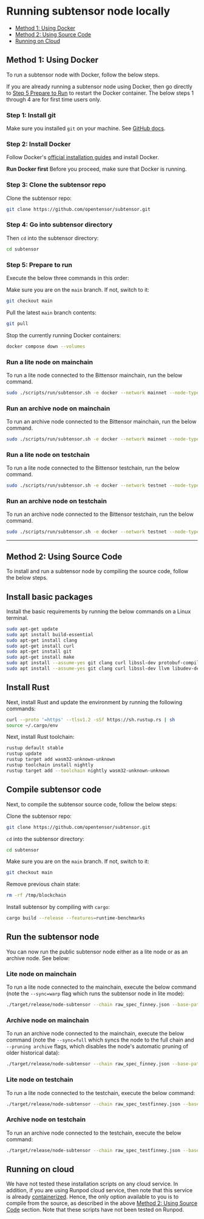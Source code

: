 # Running subtensor node locally

- [Method 1: Using Docker](#method-1-using-docker)
- [Method 2: Using Source Code](#method-2-using-source-code)
- [Running on Cloud](#running-on-cloud)

## Method 1: Using Docker

To run a subtensor node with Docker, follow the below steps.

If you are already running a subtensor node using Docker, then go directly to [Step 5 Prepare to Run](#step-5-prepare-to-run) to restart the Docker container. The below steps 1 through 4 are for first time users only.

### Step 1: Install git

Make sure you installed `git` on your machine. See [GitHub docs](https://docs.github.com/en/get-started).

### Step 2: Install Docker

Follow Docker's [official installation guides](https://docs.docker.com/engine/install/) and install Docker.

**Run Docker first**
Before you proceed, make sure that Docker is running.

### Step 3: Clone the subtensor repo

Clone the subtensor repo:

```bash
git clone https://github.com/opentensor/subtensor.git
```

### Step 4: Go into subtensor directory

Then `cd` into the subtensor directory:

```bash
cd subtensor
```

### Step 5: Prepare to run

Execute the below three commands in this order:

Make sure you are on the `main` branch. If not, switch to it:

```bash
git checkout main
```

Pull the latest `main` branch contents:

```bash
git pull
```

Stop the currently running Docker containers:

```bash
docker compose down --volumes
```

### Run a lite node on mainchain

To run a lite node connected to the Bittensor mainchain, run the below command.

```bash
sudo ./scripts/run/subtensor.sh -e docker --network mainnet --node-type lite
```

### Run an archive node on mainchain

To run an archive node connected to the Bittensor mainchain, run the below command.

```bash
sudo ./scripts/run/subtensor.sh -e docker --network mainnet --node-type archive
```

### Run a lite node on testchain

To run a lite node connected to the Bittensor testchain, run the below command.

```bash
sudo ./scripts/run/subtensor.sh -e docker --network testnet --node-type lite
```

### Run an archive node on testchain

To run an archive node connected to the Bittensor testchain, run the below command.

```bash
sudo ./scripts/run/subtensor.sh -e docker --network testnet --node-type archive
```

---

## Method 2: Using Source Code

To install and run a subtensor node by compiling the source code, follow the below steps.

## Install basic packages

Install the basic requirements by running the below commands on a Linux terminal.

```bash title="On Linux"
sudo apt-get update
sudo apt install build-essential
sudo apt-get install clang
sudo apt-get install curl
sudo apt-get install git
sudo apt-get install make
sudo apt install --assume-yes git clang curl libssl-dev protobuf-compiler
sudo apt install --assume-yes git clang curl libssl-dev llvm libudev-dev make protobuf-compiler
```

## Install Rust

Next, install Rust and update the environment by running the following commands:

```bash
curl --proto '=https' --tlsv1.2 -sSf https://sh.rustup.rs | sh
source ~/.cargo/env
```

Next, install Rust toolchain:

```bash
rustup default stable
rustup update
rustup target add wasm32-unknown-unknown
rustup toolchain install nightly
rustup target add --toolchain nightly wasm32-unknown-unknown
```

## Compile subtensor code

Next, to compile the subtensor source code, follow the below steps:

Clone the subtensor repo:

```bash
git clone https://github.com/opentensor/subtensor.git
```

`cd` into the subtensor directory:

```bash
cd subtensor
```

Make sure you are on the `main` branch. If not, switch to it:

```bash
git checkout main
```

Remove previous chain state:

```bash
rm -rf /tmp/blockchain
```

Install subtensor by compiling with `cargo`:

```bash
cargo build --release --features=runtime-benchmarks
```

## Run the subtensor node

You can now run the public subtensor node either as a lite node or as an archive node. See below:

### Lite node on mainchain

To run a lite node connected to the mainchain, execute the below command (note the `--sync=warp` flag which runs the subtensor node in lite mode):

```bash title="With --sync=warp setting, for lite node"
./target/release/node-subtensor --chain raw_spec_finney.json --base-path /tmp/blockchain --sync=warp --execution wasm --wasm-execution compiled --port 30333 --max-runtime-instances 32 --rpc-max-response-size 2048 --rpc-cors all --rpc-port 9944 --bootnodes /ip4/13.58.175.193/tcp/30333/p2p/12D3KooWDe7g2JbNETiKypcKT1KsCEZJbTzEHCn8hpd4PHZ6pdz5 --no-mdns --in-peers 8000 --out-peers 8000 --prometheus-external --rpc-external
```

### Archive node on mainchain

To run an archive node connected to the mainchain, execute the below command (note the `--sync=full` which syncs the node to the full chain and `--pruning archive` flags, which disables the node's automatic pruning of older historical data):

```bash title="With --sync=full and --pruning archive setting, for archive node"
./target/release/node-subtensor --chain raw_spec_finney.json --base-path /tmp/blockchain --sync=full --pruning archive --execution wasm --wasm-execution compiled --port 30333 --max-runtime-instances 32 --rpc-max-response-size 2048 --rpc-cors all --rpc-port 9944 --bootnodes /ip4/13.58.175.193/tcp/30333/p2p/12D3KooWDe7g2JbNETiKypcKT1KsCEZJbTzEHCn8hpd4PHZ6pdz5 --no-mdns --in-peers 8000 --out-peers 8000 --prometheus-external --rpc-external
```

### Lite node on testchain

To run a lite node connected to the testchain, execute the below command:

```bash title="With bootnodes set to testnet and --sync=warp setting, for lite node."
./target/release/node-subtensor --chain raw_spec_testfinney.json --base-path /tmp/blockchain --sync=warp --execution wasm --wasm-execution compiled --port 30333 --max-runtime-instances 32 --rpc-max-response-size 2048 --rpc-cors all --rpc-port  9944 --bootnodes /dns/bootnode.test.finney.opentensor.ai/tcp/30333/p2p/12D3KooWPM4mLcKJGtyVtkggqdG84zWrd7Rij6PGQDoijh1X86Vr --no-mdns --in-peers 8000 --out-peers 8000 --prometheus-external --rpc-external
```

### Archive node on testchain

To run an archive node connected to the testchain, execute the below command:

```bash title="With bootnodes set to testnet and --sync=full and --pruning archive setting, for archive node"
./target/release/node-subtensor --chain raw_spec_testfinney.json --base-path /tmp/blockchain --sync=full --pruning archive --execution wasm --wasm-execution compiled --port 30333 --max-runtime-instances 32 --rpc-max-response-size 2048 --rpc-cors all --rpc-port 9944 --bootnodes /dns/bootnode.test.finney.opentensor.ai/tcp/30333/p2p/12D3KooWPM4mLcKJGtyVtkggqdG84zWrd7Rij6PGQDoijh1X86Vr --no-mdns --in-peers 8000 --out-peers 8000 --prometheus-external --rpc-external
```

## Running on cloud

We have not tested these installation scripts on any cloud service. In addition, if you are using Runpod cloud service, then note that this service is already [containerized](https://docs.runpod.io/pods/overview). Hence, the only option available to you is to compile from the source, as described in the above [Method 2: Using Source Code](#method-2-using-source-code) section. Note that these scripts have not been tested on Runpod.
